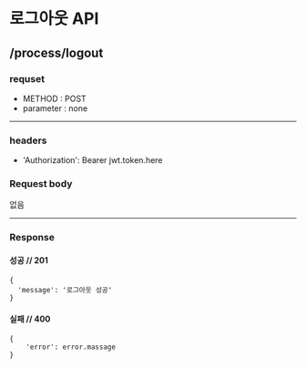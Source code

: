 # 로그아웃 API

## /process/logout

### requset

- METHOD : POST
- parameter : none

---

### headers

- 'Authorization': Bearer jwt.token.here


### Request body


없음

---

### Response

#### 성공 // 201

```
{
  'message': '로그아웃 성공' 
}
```

#### 실패 // 400

```
{
    'error': error.massage
}
```
